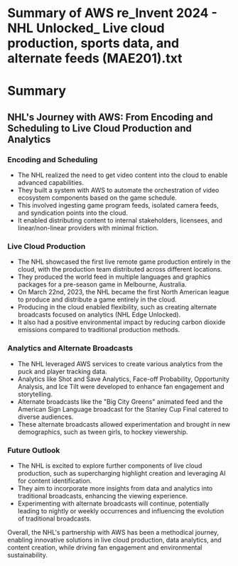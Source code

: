 # Summary of AWS re_Invent 2024 - NHL Unlocked_ Live cloud production, sports data, and alternate feeds (MAE201).txt

# Summary

## NHL's Journey with AWS: From Encoding and Scheduling to Live Cloud Production and Analytics

### Encoding and Scheduling

- The NHL realized the need to get video content into the cloud to enable advanced capabilities.
- They built a system with AWS to automate the orchestration of video ecosystem components based on the game schedule.
- This involved ingesting game program feeds, isolated camera feeds, and syndication points into the cloud.
- It enabled distributing content to internal stakeholders, licensees, and linear/non-linear providers with minimal friction.

### Live Cloud Production

- The NHL showcased the first live remote game production entirely in the cloud, with the production team distributed across different locations.
- They produced the world feed in multiple languages and graphics packages for a pre-season game in Melbourne, Australia.
- On March 22nd, 2023, the NHL became the first North American league to produce and distribute a game entirely in the cloud.
- Producing in the cloud enabled flexibility, such as creating alternate broadcasts focused on analytics (NHL Edge Unlocked).
- It also had a positive environmental impact by reducing carbon dioxide emissions compared to traditional production methods.

### Analytics and Alternate Broadcasts

- The NHL leveraged AWS services to create various analytics from the puck and player tracking data.
- Analytics like Shot and Save Analytics, Face-off Probability, Opportunity Analysis, and Ice Tilt were developed to enhance fan engagement and storytelling.
- Alternate broadcasts like the "Big City Greens" animated feed and the American Sign Language broadcast for the Stanley Cup Final catered to diverse audiences.
- These alternate broadcasts allowed experimentation and brought in new demographics, such as tween girls, to hockey viewership.

### Future Outlook

- The NHL is excited to explore further components of live cloud production, such as supercharging highlight creation and leveraging AI for content identification.
- They aim to incorporate more insights from data and analytics into traditional broadcasts, enhancing the viewing experience.
- Experimenting with alternate broadcasts will continue, potentially leading to nightly or weekly occurrences and influencing the evolution of traditional broadcasts.

Overall, the NHL's partnership with AWS has been a methodical journey, enabling innovative solutions in live cloud production, data analytics, and content creation, while driving fan engagement and environmental sustainability.